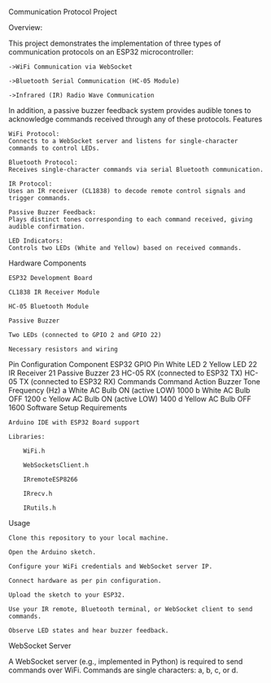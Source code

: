 Communication Protocol Project


Overview:

This project demonstrates the implementation of three types of communication protocols on an ESP32 microcontroller:

    ->WiFi Communication via WebSocket

    ->Bluetooth Serial Communication (HC-05 Module)

    ->Infrared (IR) Radio Wave Communication

In addition, a passive buzzer feedback system provides audible tones to acknowledge commands received through any of these protocols.
Features

    WiFi Protocol:
    Connects to a WebSocket server and listens for single-character commands to control LEDs.

    Bluetooth Protocol:
    Receives single-character commands via serial Bluetooth communication.

    IR Protocol:
    Uses an IR receiver (CL1838) to decode remote control signals and trigger commands.

    Passive Buzzer Feedback:
    Plays distinct tones corresponding to each command received, giving audible confirmation.

    LED Indicators:
    Controls two LEDs (White and Yellow) based on received commands.

Hardware Components

    ESP32 Development Board

    CL1838 IR Receiver Module

    HC-05 Bluetooth Module

    Passive Buzzer

    Two LEDs (connected to GPIO 2 and GPIO 22)

    Necessary resistors and wiring

    

Pin Configuration
Component	ESP32 GPIO Pin
White LED	2
Yellow LED	22
IR Receiver	21
Passive Buzzer	23
HC-05 RX	(connected to ESP32 TX)
HC-05 TX	(connected to ESP32 RX)
Commands
Command	Action	Buzzer Tone Frequency (Hz)
a	White AC Bulb ON (active LOW)	1000
b	White AC Bulb OFF	1200
c	Yellow AC Bulb ON (active LOW)	1400
d	Yellow AC Bulb OFF	1600
Software Setup
Requirements

    Arduino IDE with ESP32 Board support

    Libraries:

        WiFi.h

        WebSocketsClient.h

        IRremoteESP8266

        IRrecv.h

        IRutils.h

Usage

    Clone this repository to your local machine.

    Open the Arduino sketch.

    Configure your WiFi credentials and WebSocket server IP.

    Connect hardware as per pin configuration.

    Upload the sketch to your ESP32.

    Use your IR remote, Bluetooth terminal, or WebSocket client to send commands.

    Observe LED states and hear buzzer feedback.

WebSocket Server

A WebSocket server (e.g., implemented in Python) is required to send commands over WiFi. Commands are single characters: a, b, c, or d.

